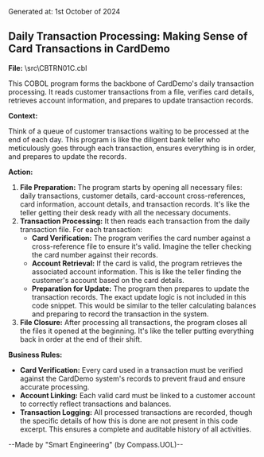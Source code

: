 Generated at: 1st October of 2024

##  Daily Transaction Processing: Making Sense of Card Transactions in CardDemo

**File:**  \src\CBTRN01C.cbl

This COBOL program forms the backbone of CardDemo's daily transaction processing. It reads customer transactions from a file, verifies card details, retrieves account information, and prepares to update transaction records. 

**Context:**

Think of a queue of customer transactions waiting to be processed at the end of each day. This program is like the diligent bank teller who meticulously goes through each transaction, ensures everything is in order, and prepares to update the records.

**Action:**

1. **File Preparation:** The program starts by opening all necessary files: daily transactions, customer details, card-account cross-references, card information, account details, and transaction records.  It's like the teller getting their desk ready with all the necessary documents.
2. **Transaction Processing:** It then reads each transaction from the daily transaction file. For each transaction:
    * **Card Verification:** The program verifies the card number against a cross-reference file to ensure it's valid. Imagine the teller checking the card number against their records.
    * **Account Retrieval:** If the card is valid, the program retrieves the associated account information. This is like the teller finding the customer's account based on the card details.
    * **Preparation for Update:** The program then prepares to update the transaction records. The exact update logic is not included in this code snippet.  This would be similar to the teller calculating balances and preparing to record the transaction in the system.
3. **File Closure:**  After processing all transactions, the program closes all the files it opened at the beginning. It's like the teller putting everything back in order at the end of their shift.

**Business Rules:**

* **Card Verification:** Every card used in a transaction must be verified against the CardDemo system's records to prevent fraud and ensure accurate processing.
* **Account Linking:** Each valid card must be linked to a customer account to correctly reflect transactions and balances.
* **Transaction Logging:** All processed transactions are recorded, though the specific details of how this is done are not present in this code excerpt. This ensures a complete and auditable history of all activities.

--Made by "Smart Engineering" (by Compass.UOL)--